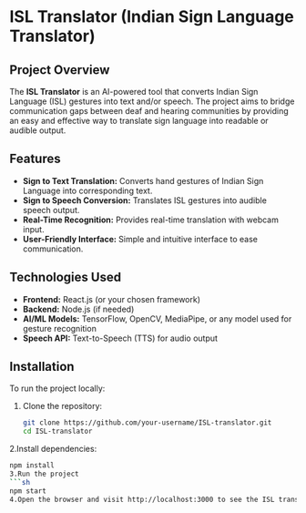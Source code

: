 # ISL Translator (Indian Sign Language Translator)

## Project Overview
The **ISL Translator** is an AI-powered tool that converts Indian Sign Language (ISL) gestures into text and/or speech. The project aims to bridge communication gaps between deaf and hearing communities by providing an easy and effective way to translate sign language into readable or audible output.

## Features
- **Sign to Text Translation:** Converts hand gestures of Indian Sign Language into corresponding text.
- **Sign to Speech Conversion:** Translates ISL gestures into audible speech output.
- **Real-Time Recognition:** Provides real-time translation with webcam input.
- **User-Friendly Interface:** Simple and intuitive interface to ease communication.

## Technologies Used
- **Frontend:** React.js (or your chosen framework)
- **Backend:** Node.js (if needed)
- **AI/ML Models:** TensorFlow, OpenCV, MediaPipe, or any model used for gesture recognition
- **Speech API:** Text-to-Speech (TTS) for audio output
  

## Installation
To run the project locally:

1. Clone the repository:
   ```sh
   git clone https://github.com/your-username/ISL-translator.git
   cd ISL-translator
2.Install dependencies:
  ```sh
  npm install
3.Run the project
  ```sh
  npm start
4.Open the browser and visit http://localhost:3000 to see the ISL translator in action.
